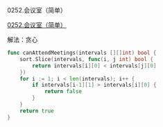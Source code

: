 0252.会议室（简单）

[0252.会议室（简单）](https://leetcode.cn/problems/meeting-rooms/)



解法：贪心



```go
func canAttendMeetings(intervals [][]int) bool {
	sort.Slice(intervals, func(i, j int) bool {
		return intervals[i][0] < intervals[j][0]
	})
	for i := 1; i < len(intervals); i++ {
		if intervals[i-1][1] > intervals[i][0] {
			return false
		}
	}
	return true
}
```

